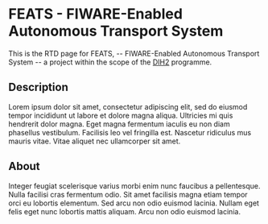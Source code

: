 # FEATS - FIWARE-Enabled Autonomous Transport System

This is the RTD page for FEATS, -- FIWARE-Enabled Autonomous Transport System -- a project within the scope of the [DIH2](http://www.dih-squared.eu/) programme.

## Description

Lorem ipsum dolor sit amet, consectetur adipiscing elit, sed do eiusmod tempor incididunt ut labore et dolore magna aliqua. Ultricies mi quis hendrerit dolor magna. Eget magna fermentum iaculis eu non diam phasellus vestibulum. Facilisis leo vel fringilla est. Nascetur ridiculus mus mauris vitae. Vitae aliquet nec ullamcorper sit amet.

## About

Integer feugiat scelerisque varius morbi enim nunc faucibus a pellentesque. Nulla facilisi cras fermentum odio. Sit amet facilisis magna etiam tempor orci eu lobortis elementum. Sed arcu non odio euismod lacinia. Nullam eget felis eget nunc lobortis mattis aliquam. Arcu non odio euismod lacinia. 